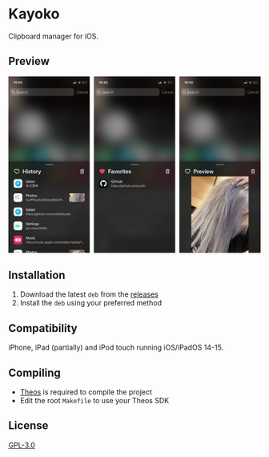 # Kayoko
Clipboard manager for iOS.

## Preview
<img src="Preview.png" alt="Preview" />

## Installation
1. Download the latest `deb` from the [releases](https://github.com/AlexandraAurora/Kayoko/releases)
2. Install the `deb` using your preferred method

## Compatibility
iPhone, iPad (partially) and iPod touch running iOS/iPadOS 14-15.

## Compiling
  - [Theos](https://theos.dev/) is required to compile the project
  - Edit the root `Makefile` to use your Theos SDK

## License
[GPL-3.0](https://github.com/AlexandraAurora/Kayoko/blob/main/COPYING)
